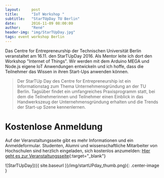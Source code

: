 ```yaml
---
layout:     post
title:      "IoT Workshop "
subtitle:   "StarTUpDay TU Berlin"
date:       2016-11-09 08:00:00
author:     "René"
header-img: "img/StarTUpDay.jpg"
tags: event workshop Berlin
---
```


Das Centre for Entrepreneurship der Technischen Universität Berlin veranstaltet am 16.11. den StarTUpDay 2016. Als Mentor leite ich dort den Workshop "Internet of Things".
Wir werden mit dem Arduino MEGA und Node.js eigene IoT Anwendungen entwickeln und ich hoffe, dass die Teilnehmer das Wissen in ihren Start-Ups anwenden können.

> Der StarTUp Day des Centre for Entrepreneurship ist ein Informationstag zum Thema Unternehmensgründung an der TU Berlin. Tagsüber findet ein umfangreiches Praxisprogramm statt, bei dem die Teilnehmerinnen und Teilnehmer einen Einblick in das Handwerkszeug der Unternehmensgründung erhalten und die Trends der Start-up Szene kennenlernen.

# Kostenlose Anmeldung
Auf der Veranstaltungsseite gibt es mehr Informationen und ein Anmeldeformular. Studenten, Alumni und wissenschaftliche Mitarbeiter von Hochschulen sind herzlich eingeladen, sich kostenlos anzumelden:
[Hier geht es zur Veranstaltungsseite](http://www.entrepreneurship.tu-berlin.de/menue/start_ups_events/veranstaltungen/startup_day/){:target="_blank"}


![StarTUpDay]({{ site.baseurl }}/img/startUPday_thumb.png){: .center-image }
